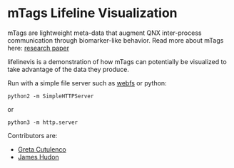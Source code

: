 mTags Lifeline Visualization
============================

mTags are lightweight meta-data that augment QNX inter-process communication through biomarker-like behavior.
Read more about mTags here: [research paper](https://uwaterloo.ca/embedded-software-group/publications/mtags-augmenting-microkernel-messages-lightweight-metadata)

lifelinevis is a demonstration of how mTags can potentially be visualized to take advantage of the data they produce.

Run with a simple file server such as [webfs](http://linux.bytesex.org/misc/webfs.html) or python:

    python2 -m SimpleHTTPServer
    
or

    python3 -m http.server


Contributors are:
* [Greta Cutulenco](https://github.com/gretac)
* [James Hudon](https://github.com/Hudon)
